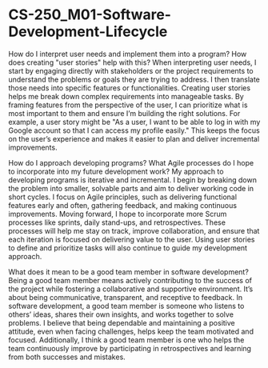# CS-250_M01-Software-Development-Lifecycle

How do I interpret user needs and implement them into a program? How does creating "user stories" help with this?
When interpreting user needs, I start by engaging directly with stakeholders or the project requirements to understand the problems or goals they are trying to address. I then translate those needs into specific features or functionalities. Creating user stories helps me break down complex requirements into manageable tasks. By framing features from the perspective of the user, I can prioritize what is most important to them and ensure I’m building the right solutions. For example, a user story might be "As a user, I want to be able to log in with my Google account so that I can access my profile easily." This keeps the focus on the user’s experience and makes it easier to plan and deliver incremental improvements.

How do I approach developing programs? What Agile processes do I hope to incorporate into my future development work?
My approach to developing programs is iterative and incremental. I begin by breaking down the problem into smaller, solvable parts and aim to deliver working code in short cycles. I focus on Agile principles, such as delivering functional features early and often, gathering feedback, and making continuous improvements. Moving forward, I hope to incorporate more Scrum processes like sprints, daily stand-ups, and retrospectives. These processes will help me stay on track, improve collaboration, and ensure that each iteration is focused on delivering value to the user. Using user stories to define and prioritize tasks will also continue to guide my development approach.

What does it mean to be a good team member in software development?
Being a good team member means actively contributing to the success of the project while fostering a collaborative and supportive environment. It’s about being communicative, transparent, and receptive to feedback. In software development, a good team member is someone who listens to others’ ideas, shares their own insights, and works together to solve problems. I believe that being dependable and maintaining a positive attitude, even when facing challenges, helps keep the team motivated and focused. Additionally, I think a good team member is one who helps the team continuously improve by participating in retrospectives and learning from both successes and mistakes.
